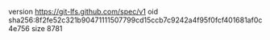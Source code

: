version https://git-lfs.github.com/spec/v1
oid sha256:8f2fe52c321b90471111507799cd15ccb7c9242a4f95f0fcf401681af0c4e756
size 8781
